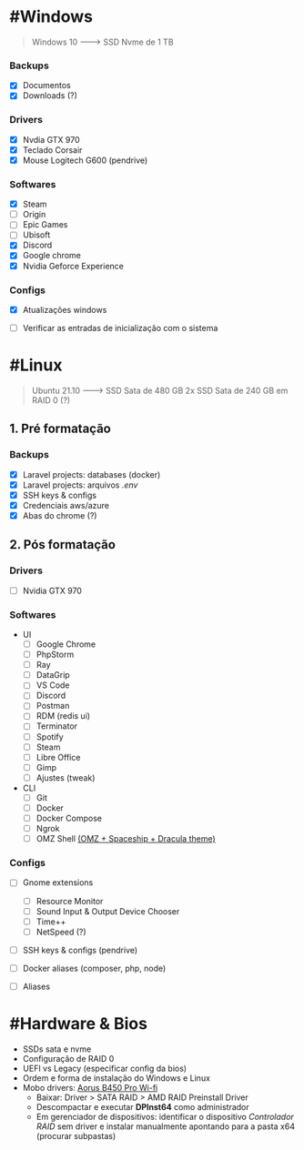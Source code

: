 

# #Windows
> Windows 10  ---> SSD Nvme de 1 TB

### Backups
- [x] Documentos
- [x] Downloads (?)

### Drivers
- [x] Nvdia GTX 970
- [x] Teclado Corsair
- [x] Mouse Logitech G600 (pendrive)

### Softwares
- [x] Steam
- [ ] Origin
- [ ] Epic Games
- [ ] Ubisoft
- [x] Discord
- [x] Google chrome
- [x] Nvidia Geforce Experience

### Configs
- [x] Atualizações windows
- [ ] Verificar as entradas de inicialização com o sistema


# #Linux
> Ubuntu 21.10 ---> SSD Sata de 480 GB
> 2x SSD Sata de 240 GB em RAID 0 (?)

## 1. Pré formatação

### Backups
- [x] Laravel projects: databases (docker)
- [x] Laravel projects: arquivos *.env*
- [x] SSH keys & configs
- [x] Credenciais aws/azure
- [x] Abas do chrome (?)

## 2. Pós formatação

### Drivers
- [ ] Nvidia GTX 970

### Softwares
- UI
	- [ ] Google Chrome
	- [ ] PhpStorm
	- [ ] Ray
	- [ ] DataGrip
	- [ ] VS Code
	- [ ] Discord
	- [ ] Postman
	- [ ] RDM (redis ui)
	- [ ] Terminator
	- [ ] Spotify
	- [ ] Steam
	- [ ] Libre Office
	- [ ] Gimp
	- [ ] Ajustes (tweak)
- CLI
	- [ ] Git
	- [ ] Docker
	- [ ] Docker Compose
	- [ ] Ngrok
	- [ ] OMZ Shell [(OMZ + Spaceship + Dracula theme)](https://blog.rocketseat.com.br/terminal-com-oh-my-zsh-spaceship-dracula-e-mais/)

### Configs
- [ ] Gnome extensions
	- [ ] Resource Monitor
	- [ ] Sound Input & Output Device Chooser
	- [ ] Time++
	- [ ] NetSpeed (?)
- [ ] SSH keys & configs (pendrive)
- [ ] Docker aliases (composer, php, node)
- [ ] Aliases


# #Hardware & Bios
- SSDs sata e nvme
- Configuração de RAID 0
- UEFI vs Legacy (especificar config da bios)
- Ordem e forma de instalação do Windows e Linux
- Mobo drivers: [Aorus B450 Pro Wi-fi](https://www.gigabyte.com/br/Motherboard/B450-AORUS-PRO-WIFI-rev-1x/support#support-dl)
	- Baixar: Driver > SATA RAID > AMD RAID Preinstall Driver
	- Descompactar e executar **DPInst64** como administrador
	- Em gerenciador de dispositivos: identificar o dispositivo *Controlador RAID* sem driver e instalar manualmente apontando para a pasta x64 (procurar subpastas)
